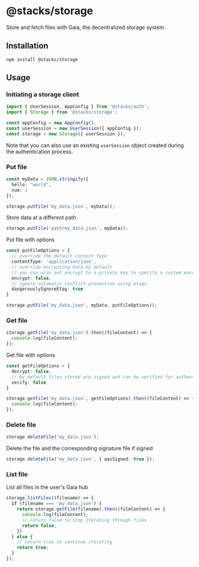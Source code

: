 # @stacks/storage

Store and fetch files with Gaia, the decentralized storage system.

## Installation

```
npm install @stacks/storage
```

## Usage

### Initiating a storage client

```typescript
import { UserSession, AppConfig } from '@stacks/auth';
import { Storage } from '@stacks/storage';

const appConfig = new AppConfig();
const userSession = new UserSession({ appConfig });
const storage = new Storage({ userSession });
```

Note that you can also use an existing `userSession` object created during the authentication process.

### Put file

```typescript
const myData = JSON.stringify({
  hello: "world",
  num: 1
});

storage.putFile('my_data.json', myData));
```

Store data at a different path

```typescript
storage.putFile('path/my_data.json', myData));
```

Put file with options

```typescript
const putFileOptions = {
  // override the default content type
  contentType: 'application/json', 
  // override encrypting data by default
  // you can also set encrypt to a private key to specify a custom encryption key
  encrypt: false, 
  // ignore automatic conflict prevention using etags
  dangerouslyIgnoreEtag: true
}

storage.putFile('my_data.json', myData, putFileOptions));
```

### Get file

```typescript
storage.getFile('my_data.json').then((fileContent) => {
  console.log(fileContent);
});
```

Get file with options

```typescript
const getFileOptions = {
  decrypt: false,
  // by default files stored are signed and can be verified for authenticity
  verify: false
}

storage.getFile('my_data.json', getFileOptions).then((fileContent) => {
  console.log(fileContent);
});
```

### Delete file

```typescript
storage.deleteFile('my_data.json');
```

Delete the file and the corresponding signature file if signed

```typescript
storage.deleteFile('my_data.json', { wasSigned: true });
```

### List file

List all files in the user's Gaia hub

```typescript
storage.listFiles((filename) => {
  if (filename === 'my_data.json') {
    return storage.getFile(filename).then((fileContent) => {
      console.log(fileContent);
      // return false to stop iterating through files
      return false;
    })
  } else {
    // return true to continue iterating
    return true;
  }
});
```

